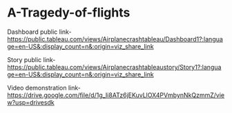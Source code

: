 # A-Tragedy-of-flights

Dashboard public link- https://public.tableau.com/views/Airplanecrashtableau/Dashboard1?:language=en-US&:display_count=n&:origin=viz_share_link

Story public link- https://public.tableau.com/views/Airplanecrashtableaustory/Story1?:language=en-US&:display_count=n&:origin=viz_share_link

Video demonstration link- https://drive.google.com/file/d/1g_Ii8ATz6jEKuvLlOX4PVmbynNkQzmmZ/view?usp=drivesdk
